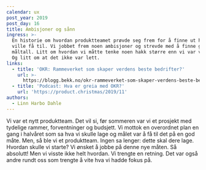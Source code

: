 ```yaml
---
calendar: ux
post_year: 2019
post_day: 16
title: Ambisjoner og sånn
ingress: >-
  En historie om hvordan produktteamet prøvde seg frem for å finne ut hva vi
  ville få til. Vi jobbet frem noen ambisjoner og strevde med å finne gode
  måltall. Litt om hvordan vi måtte tenke noen hakk større enn vi var vant til.
  Og litt om at det ikke var lett.
links:
  - title: 'OKR: Rammeverket som skaper verdens beste bedrifter?'
    url: >-
      https://blogg.bekk.no/okr-rammeverket-som-skaper-verdens-beste-bedrifter-2de7a2266c5a
  - title: 'Podcast: Hva er greia med OKR?'
    url: 'https://product.christmas/2019/11'
authors:
  - Linn Harbo Dahle
---
```

Vi var et nytt produktteam. Det vil si, før sommeren var vi et prosjekt med tydelige rammer, forventninger og budsjett. Vi mottok en overordnet plan en gang i halvåret som sa hva vi skulle lage og målet var å få til det på en god måte. Men, så ble vi et produktteam. Ingen sa lenger: dette skal dere lage. Hvordan skulle vi starte? Vi ønsket å jobbe på denne nye måten. Så absolutt! Men vi visste ikke helt hvordan. Vi trengte en retning. Det var også andre rundt oss som trengte å vite hva vi hadde fokus på.
